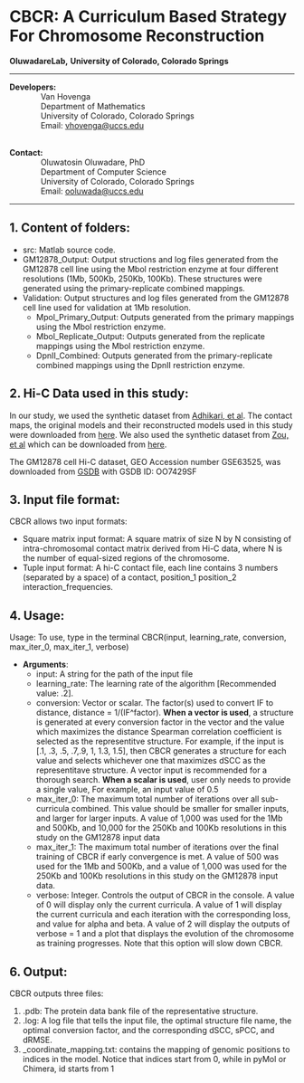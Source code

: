 # CBCR: A Curriculum Based Strategy For Chromosome Reconstruction

**OluwadareLab,**
**University of Colorado, Colorado Springs**

----------------------------------------------------------------------
**Developers:** <br />
		 &nbsp;&nbsp;&nbsp;&nbsp;&nbsp;&nbsp;&nbsp;&nbsp;&nbsp;&nbsp;&nbsp;&nbsp;&nbsp;&nbsp;Van Hovenga<br />
		 &nbsp;&nbsp;&nbsp;&nbsp;&nbsp;&nbsp;&nbsp;&nbsp;&nbsp;&nbsp;&nbsp;&nbsp;&nbsp;&nbsp;Department of Mathematics <br />
		 &nbsp;&nbsp;&nbsp;&nbsp;&nbsp;&nbsp;&nbsp;&nbsp;&nbsp;&nbsp;&nbsp;&nbsp;&nbsp;&nbsp;University of Colorado, Colorado Springs <br />
		 &nbsp;&nbsp;&nbsp;&nbsp;&nbsp;&nbsp;&nbsp;&nbsp;&nbsp;&nbsp;&nbsp;&nbsp;&nbsp;&nbsp;Email: vhovenga@uccs.edu <br /><br />

**Contact:** <br />
		 &nbsp;&nbsp;&nbsp;&nbsp;&nbsp;&nbsp;&nbsp;&nbsp;&nbsp;&nbsp;&nbsp;&nbsp;&nbsp;&nbsp;Oluwatosin Oluwadare, PhD <br />
		 &nbsp;&nbsp;&nbsp;&nbsp;&nbsp;&nbsp;&nbsp;&nbsp;&nbsp;&nbsp;&nbsp;&nbsp;&nbsp;&nbsp;Department of Computer Science <br />
		 &nbsp;&nbsp;&nbsp;&nbsp;&nbsp;&nbsp;&nbsp;&nbsp;&nbsp;&nbsp;&nbsp;&nbsp;&nbsp;&nbsp;University of Colorado, Colorado Springs <br />
		 &nbsp;&nbsp;&nbsp;&nbsp;&nbsp;&nbsp;&nbsp;&nbsp;&nbsp;&nbsp;&nbsp;&nbsp;&nbsp;&nbsp;Email: ooluwada@uccs.edu 
    
--------------------------------------------------------------------	

**1.	Content of folders:**
-----------------------------------------------------------	
* src: Matlab source code. <br />
* GM12878_Output: Output structions and log files generated from the GM12878 cell line using the Mbol restriction enzyme at four different resolutions (1Mb, 500Kb, 250Kb, 100Kb). These structures were generated using the primary-replicate combined mappings.<br />
* Validation: Output structures and log files generated from the GM12878 cell line used for validation at 1Mb resolution.
	* Mpol_Primary_Output: Outputs generated from the primary mappings using the Mbol restriction enzyme.
	* Mbol_Replicate_Output: Outputs generated from the replicate mappings using the Mbol restriction enzyme.
	* DpnII_Combined: Outputs generated from the primary-replicate combined mappings using the DpnII restriction enzyme. 

**2.	Hi-C Data used in this study:**
-----------------------------------------------------------
In our study, we used the synthetic dataset from [Adhikari, et al](https://doi.org/10.1186/s12864-016-3210-4). The contact maps, the original models and their reconstructed models used in this study were downloaded from [here](http://sysbio.rnet.missouri.edu/bdm_download/chromosome3d/unzipped/Input/Synthetic/). We also used the synthetic dataset from [Zou, et al](https://doi.org/10.1186/s13059-016-0896-1) which can be downloaded from [here](https://people.umass.edu/ouyanglab/hsa/index.html).

The GM12878 cell Hi-C dataset, GEO Accession number GSE63525, was downloaded from [GSDB](http://sysbio.rnet.missouri.edu/3dgenome/GSDB/details.php?id=GM12878) with GSDB ID: OO7429SF

**3.	Input file format:**
-----------------------------------------------------------
CBCR allows two input formats:

* Square matrix input format: A square matrix of size N by N consisting of intra-chromosomal contact matrix derived from Hi-C data, where N is the number of equal-sized regions of the chromosome.
* Tuple input format: A hi-C contact file, each line contains 3 numbers (separated by a space) of a contact, position_1 position_2 interaction_frequencies.

**4.	Usage:**
----------------------------------------------------------- 
Usage: To use, type in the terminal CBCR(input, learning_rate, conversion, max_iter_0, max_iter_1, verbose)<br /> 	
                           		
                              
* **Arguments**: <br />	
	* input: A string for the path of the input file <br />
	* learning_rate: The learning rate of the algorithm [Recommended value: .2].<br />
	* conversion: Vector or scalar. The factor(s) used to convert IF to distance, distance = 1/(IF^factor). **When a vector is used**, a structure is generated at every conversion factor in the vector and the value which maximizes the distance Spearman correlation coefficient is selected as the representitve structure. For example, if the input is [.1, .3, .5, .7,.9, 1, 1.3, 1.5], then CBCR generates a structure for each value and selects whichever one that maximizes dSCC as the representitave structure. A vector input is recommended for a thorough search. **When a scalar is used**, user only needs to provide a single value, For example, an input value of 0.5 <br />
	* max_iter_0:  The maximum total number of iterations over all sub-curricula combined. This value should be smaller for smaller inputs, and larger for larger inputs. A value of 1,000 was used for the 1Mb and 500Kb, and 10,000 for the 250Kb and 100Kb resolutions in this study on the GM12878 input data <br />
	* max_iter_1: The maximum total number of iterations over the final training of CBCR if early convergence is met. A value of 500 was used for the 1Mb and 500Kb, and a value of 1,000 was used for the 250Kb and 100Kb resolutions in this study on the GM12878 input data. <br />
	* verbose: Integer. Controls the output of CBCR in the console. A value of 0 will display only the current curricula. A value of 1 will display the current curricula and each iteration with the corresponding loss, and value for alpha and beta. A value of 2 will display the outputs of verbose = 1 and a plot that displays the evolution of the chromosome as training progresses. Note that this option will slow down CBCR.<br />
	
**6.	Output:**
-----------------------------------------------------------
CBCR outputs three files: 

1. .pdb: The protein data bank file of the representative structure.
2. .log: A log file that tells the input file, the optimal structure file name, the optimal conversion factor, and the corresponding dSCC, sPCC, and dRMSE.
3. _coordinate_mapping.txt: contains the mapping of genomic positions to indices in the model. Notice that indices start from 0, while in pyMol or Chimera, id starts from 1

